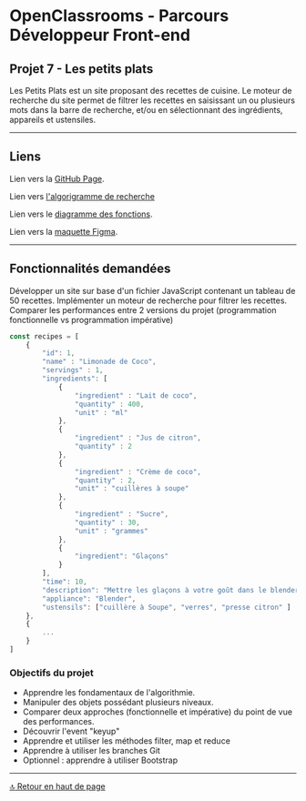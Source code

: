 # OpenClassrooms - Parcours Développeur Front-end

## <a id="start">Projet 7 - Les petits plats</a>

Les Petits Plats est un site proposant des recettes de cuisine.
Le moteur de recherche du site permet de filtrer les recettes en saisissant un ou plusieurs mots dans la barre de recherche, et/ou en sélectionnant des ingrédients, appareils et ustensiles.
___

## Liens

Lien vers la [GitHub Page](https://okuspo.github.io/Giacomo_LLINARES_7_18122021/).  

Lien vers [l'algorigramme de recherche](https://whimsical.com/p7-les-petits-plats-logigramme-W6cBsyYcQSZ8L751F5CXtD)

Lien vers le [diagramme des fonctions](https://whimsical.com/p7-les-petits-plats-v1-NyNKLgzuPJdexavg1fegBN).  

Lien vers la [maquette Figma](https://www.figma.com/file/xqeE1ZKlHUWi2Efo8r73NK/UI-Design-Les-Petits-Plats-FR?node-id=0%3A1).  

___

## Fonctionnalités demandées

Développer un site sur base d'un fichier JavaScript contenant un tableau de 50 recettes.
Implémenter un moteur de recherche pour filtrer les recettes.
Comparer les performances entre 2 versions du projet (programmation fonctionnelle vs programmation impérative)

```js
const recipes = [
    {
        "id": 1,
        "name" : "Limonade de Coco",
        "servings" : 1,
        "ingredients": [
            {
                "ingredient" : "Lait de coco",
                "quantity" : 400,
                "unit" : "ml"
            },
            {
                "ingredient" : "Jus de citron",
                "quantity" : 2
            },
            {
                "ingredient" : "Crème de coco",
                "quantity" : 2,
                "unit" : "cuillères à soupe"
            },
            {
                "ingredient" : "Sucre",
                "quantity" : 30,
                "unit" : "grammes"
            },
            {
                "ingredient": "Glaçons"
            }
        ],
        "time": 10,
        "description": "Mettre les glaçons à votre goût dans le blender, ajouter le lait, la crème de coco, le jus de 2 citrons et le sucre. Mixer jusqu'à avoir la consistence désirée",
        "appliance": "Blender",
        "ustensils": ["cuillère à Soupe", "verres", "presse citron" ]
    },
    {
        ...
    }
]
```

### Objectifs du projet

- Apprendre les fondamentaux de l'algorithmie.
- Manipuler des objets possédant plusieurs niveaux.
- Comparer deux approches (fonctionnelle et impérative) du point de vue des performances.
- Découvrir l'event "keyup"
- Apprendre et utiliser les méthodes filter, map et reduce
- Apprendre à utiliser les branches Git
- Optionnel : apprendre à utiliser Bootstrap

___
[:top: Retour en haut de page](#start)
